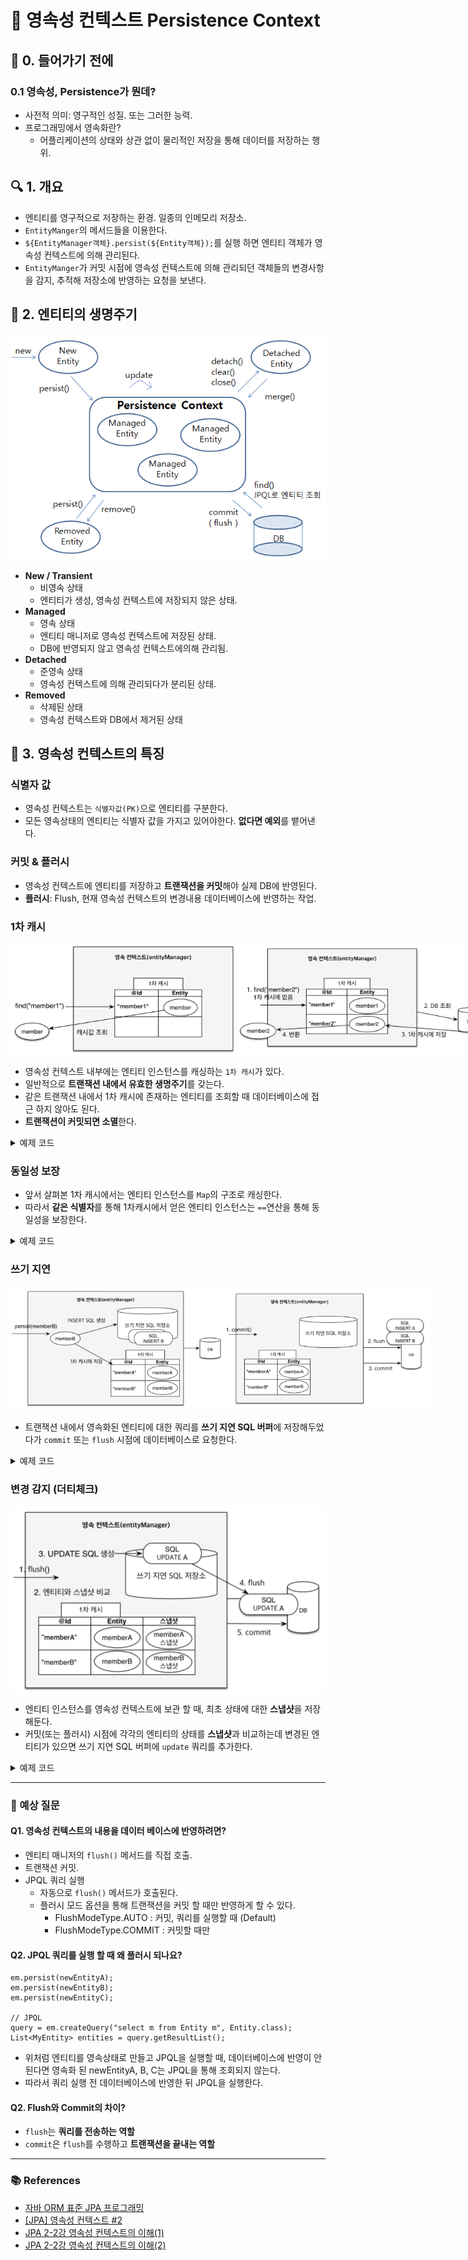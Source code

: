 # 🚀 영속성 컨텍스트 Persistence Context

## 📌 0. 들어가기 전에

### 0.1 영속성, Persistence가 뭔데?

- 사전적 의미: 영구적인 성질. 또는 그러한 능력.
- 프로그래밍에서 영속화란?
  - 어플리케이션의 상태와 상관 없이 물리적인 저장을 통해 데이터를 저장하는 행위.

## 🔍 1. 개요

- 엔티티를 영구적으로 저장하는 환경. 일종의 인메모리 저장소.
- `EntityManger`의 메서드들을 이용한다.
- `${EntityManager객체}.persist(${Entity객체});`를 실행 하면 엔티티 객체가 영속성 컨텍스트에 의해 관리된다.
- `EntityManger`가 커밋 시점에 영속성 컨텍스트에 의해 관리되던 객체들의 변경사항을 감지, 추적해 저장소에 반영하는 요청을 보낸다.

## 🤖 2. 엔티티의 생명주기

![](./img/jpa_persistence_context_01.png)

- **New / Transient**
  - 비영속 상태
  - 엔티티가 생성, 영속성 컨텍스트에 저장되지 않은 상태.
- **Managed**
  - 영속 상태
  - 엔티티 매니저로 영속성 컨텍스트에 저장된 상태.
  - DB에 반영되지 않고 영속성 컨텍스트에의해 관리됨.
- **Detached**
  - 준영속 상태
  - 영속성 컨텍스트에 의해 관리되다가 분리된 상태.
- **Removed**
  - 삭제된 상태
  - 영속성 컨텍스트와 DB에서 제거된 상태

## 📃 3. 영속성 컨텍스트의 특징

### 식별자 값
- 영속성 컨텍스트는 `식별자값(PK)`으로 엔티티를 구분한다.
- 모든 영속상태의 엔티티는 식별자 값을 가지고 있어야한다. **없다면 예외**를 뱉어낸다.

### 커밋 & 플러시
- 영속성 컨텍스트에 엔티티를 저장하고 **트랜잭션을 커밋**해야 실제 DB에 반영된다.
- **플러시**: Flush, 현재 영속성 컨텍스트의 변경내용 데이터베이스에 반영하는 작업.

### 1차 캐시

<div style="height:180px; display:flex;">
  <img src="./img/jpa_persistence_context_02.png">
  <img src="./img/jpa_persistence_context_03.png">
</div>

- 영속성 컨텍스트 내부에는 엔티티 인스턴스를 캐싱하는 `1차 캐시`가 있다.
- 일반적으로 **트랜잭션 내에서 유효한 생명주기**를 갖는다.
- 같은 트랜잭션 내에서 1차 캐시에 존재하는 엔티티를 조회할 때 데이터베이스에 접근 하지 않아도 된다.
- **트랜잭션이 커밋되면 소멸**한다.

<details>
<summary>예제 코드</summary>
<div>

```
  ...
  tx.begin();                             // 트랜잭션 시작

  em.persist(new MyEntity(1, "entity1")); // 새 엔티티 인스턴스 영속화

  tx.commit();                            // 트랜잭션 종료, 데이터베이스 반영
  ...
```

</div>
</details>

### 동일성 보장

- 앞서 살펴본 1차 캐시에서는 엔티티 인스턴스를 `Map`의 구조로 캐싱한다.
- 따라서 **같은 식별자**를 통해 1차캐시에서 얻은 엔티티 인스턴스는 `==`연산을 통해 동일성을 보장한다.

<details>
<summary>예제 코드</summary>
<div>

```
  ...
  MyEntity newEntity = new MyEntity(1, "entity1");

  em.persist(newEntity);                              // 새 엔티티 인스턴스 영속화
  MyEntity foundEntity = em.find(MyEntity.class, 1);  // 1차 캐시에 올라가 있는 엔티티 조회

  System.out.println(foundEntity == newEntity);       // 결과는?
  ...
```

</div>
</details>

### 쓰기 지연

<div style="height:200px; display:flex;">
  <img src="./img/jpa_persistence_context_04.png">
  <img src="./img/jpa_persistence_context_05.png">
</div>

- 트랜잭션 내에서 영속화된 엔티티에 대한 쿼리를 **쓰기 지연 SQL 버퍼**에 저장해두었다가 `commit` 또는 `flush` 시점에 데이터베이스로 요청한다.

<details>
<summary>예제 코드</summary>
<div>

```
  ...
  tx.begin(); // 트랜잭션 시작
  System.out.println("transaction began\n");

  MyEntity newEntity = new MyEntity(1, "entity1");
  em.persist(newEntity);                              // 새 엔티티 인스턴스 영속화
  MyEntity foundEntity = em.find(MyEntity.class, 1);  // 1차 캐시에 올라가 있는 엔티티 조회
  System.out.println(foundEntity);

  tx.commit(); // 트랜잭션 종료, 데이터베이스 반영
  System.out.println("\ntransaction committed");
  ...

  Result ======================================================

  ...
  transaction began

  MyEntity(id=1, value=entity1)
  Hibernate: 
      /* insert example.entity.MyEntity
          */ insert 
      into
          MyEntity (value, id) 
      values
          (?, ?)

  transaction committed
  ...
```

</div>
</details>

### 변경 감지 (더티체크)


<div style="height:300px; display:flex;">
  <img src="./img/jpa_persistence_context_06.png">
</div>

- 엔티티 인스턴스를 영속성 컨텍스트에 보관 할 때, 최초 상태에 대한 **스냅샷**을 저장해둔다.
- 커밋(또는 플러시) 시점에 각각의 엔티티의 상태를 **스냅샷**과 비교하는데 변경된 엔티티가 있으면 쓰기 지연 SQL 버퍼에 `update` 쿼리를 추가한다.

<details>
<summary>예제 코드</summary>
<div>

```
  ...
  tx.begin();
  System.out.println("transaction began\n");

  foundEntity = em.find(MyEntity.class, 1);
  foundEntity.setValue("changed value");

  tx.commit();
  System.out.println("\ntransaction committed");
  ...

  Result ======================================================

  ...
  transaction began

  Hibernate: 
      select
          m1_0.id,
          m1_0.value 
      from
          MyEntity m1_0 
      where
          m1_0.id=?
  Hibernate: 
      /* update
          example.entity.MyEntity */ update MyEntity 
      set
          value=? 
      where
          id=?

  transaction committed
  ...
```

</div>
</details>

---

### 🧐 예상 질문

#### Q1. 영속성 컨텍스트의 내용을 데이터 베이스에 반영하려면?
- 엔티티 매니저의 `flush()` 메서드를 직접 호출.
- 트랜잭션 커밋.
- JPQL 쿼리 실행
  - 자동으로 `flush()` 메서드가 호출된다.
  - 플러시 모드 옵션을 통해 트랜잭션을 커밋 할 때만 반영하게 할 수 있다.
    - FlushModeType.AUTO : 커밋, 쿼리를 실행할 때 (Default)
    - FlushModeType.COMMIT : 커밋할 때만
    
#### Q2. JPQL 쿼리를 실행 할 때 왜 플러시 되나요?

```
em.persist(newEntityA);
em.persist(newEntityB);
em.persist(newEntityC);

// JPQL
query = em.createQuery("select m from Entity m", Entity.class);
List<MyEntity> entities = query.getResultList();
```

- 위처럼 엔티티를 영속상태로 만들고 JPQL을 실행할 때, 데이터베이스에 반영이 안된다면 영속화 된 newEntityA, B, C는 JPQL을 통해 조회되지 않는다.
- 따라서 쿼리 실행 전 데이터베이스에 반영한 뒤 JPQL을 실행한다.

#### Q2. Flush와 Commit의 차이?
- `flush`는 **쿼리를 전송하는 역할**
- `commit`은 `flush`를 수행하고 **트랜잭션을 끝내는 역할**

---

### 📚 References

- [자바 ORM 표준 JPA 프로그래밍](https://www.yes24.com/Product/Goods/19040233)
- [[JPA] 영속성 컨텍스트 #2](https://velog.io/@conatuseus/%EC%98%81%EC%86%8D%EC%84%B1-%EC%BB%A8%ED%85%8D%EC%8A%A4%ED%8A%B8-2-ipk07xrnoe#%EB%B3%80%EA%B2%BD-%EA%B0%90%EC%A7%80)
- [JPA 2-2강 영속성 컨텍스트의 이해(1)](https://youtu.be/QBISxH_KHog)
- [JPA 2-2강 영속성 컨텍스트의 이해(2)](https://youtu.be/vMdpdui4VkA)